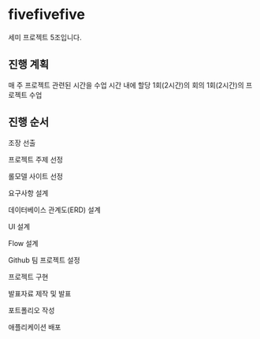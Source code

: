 # fivefivefive

세미 프로젝트 5조입니다.

## 진행 계획
매 주 프로젝트 관련된 시간을 수업 시간 내에 할당
1회(2시간)의 회의
1회(2시간)의 프로젝트 수업

## 진행 순서
조장 선출

프로젝트 주제 선정

롤모델 사이트 선정

요구사항 설계

데이터베이스 관계도(ERD) 설계

UI 설계

Flow 설계

Github 팀 프로젝트 설정

프로젝트 구현

발표자료 제작 및 발표

포트폴리오 작성

애플리케이션 배포
